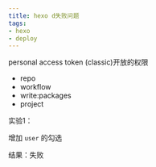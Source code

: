 ```yaml
---
title: hexo d失败问题
tags:
- hexo
- deploy
---
```


personal access token (classic)开放的权限

<!-- more -->

- repo
- workflow
- write:packages
- project

实验1：

增加 `user` 的勾选

结果：失败

